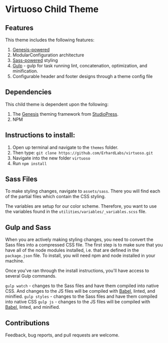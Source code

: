 # Virtuoso Child Theme

## Features 

This theme includes the following features:

1. [Genesis-powered](http://www.studiopress.com/features/)
2. ModularConfiguration architecture
3. [Sass-powered](https://github.com/KnowTheCode/KTC-Child-Theme/tree/master/assets/sass) styling
4. [Gulp](https://gulpjs.com/) - gulp for task running lint, concatenation, optimization, and minification.
5. Configurable header and footer designs through a theme config file


## Dependencies

This child theme is dependent upon the following:

1. The [Genesis](http://www.studiopress.com/features/) theming framework from [StudioPress](http://www.studiopress.com).
2. NPM

## Instructions to install:

1. Open up terminal and navigate to the `themes` folder.
2. Then type: `git clone https://github.com/ErhardLabs/virtuoso.git`
3. Navigate into the new folder `virtuoso`
4. Run `npm install`

## Sass Files

To make styling changes, navigate to `assets/sass`.  There you will find each of the partial files which contain the CSS styling.

The variables are setup for our color scheme.  Therefore, you want to use the variables found in the `utilities/variables/_variables.scss` file.

## Gulp and Sass

When you are actively making styling changes, you need to convert the Sass files into a compressed CSS file.  The first step is to make sure that you have all of the node modules installed, i.e. that are defined in the `package.json` file.  To install, you will need npm and node installed in your machine.

Once you've ran through the install instructions, you'll have access to several Gulp commands.
 
 `gulp watch` - changes to the Sass files and have them compiled into native CSS.  And changes to the JS files will be compiled with [Babel](https://babeljs.io/), linted, and minified. 
 `gulp styles` - changes to the Sass files and have them compiled into native CSS
 `gulp js` - changes to the JS files will be compiled with [Babel](https://babeljs.io/), linted, and minified. 

## Contributions

Feedback, bug reports, and pull requests are welcome.